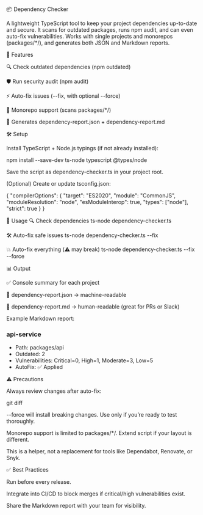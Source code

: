 📦 Dependency Checker

A lightweight TypeScript tool to keep your project dependencies up-to-date and secure.
It scans for outdated packages, runs npm audit, and can even auto-fix vulnerabilities.
Works with single projects and monorepos (packages/*/), and generates both JSON and Markdown reports.

🚀 Features

🔍 Check outdated dependencies (npm outdated)

🛡️ Run security audit (npm audit)

⚡ Auto-fix issues (--fix, with optional --force)

📂 Monorepo support (scans packages/*/)

📑 Generates dependency-report.json + dependency-report.md

🛠️ Setup

Install TypeScript + Node.js typings (if not already installed):

npm install --save-dev ts-node typescript @types/node


Save the script as dependency-checker.ts in your project root.

(Optional) Create or update tsconfig.json:

{
  "compilerOptions": {
    "target": "ES2020",
    "module": "CommonJS",
    "moduleResolution": "node",
    "esModuleInterop": true,
    "types": ["node"],
    "strict": true
  }
}

📌 Usage
🔍 Check dependencies
ts-node dependency-checker.ts

🛠️ Auto-fix safe issues
ts-node dependency-checker.ts --fix

💥 Auto-fix everything (⚠️ may break)
ts-node dependency-checker.ts --fix --force

📊 Output

✅ Console summary for each project

📄 dependency-report.json → machine-readable

📝 dependency-report.md → human-readable (great for PRs or Slack)

Example Markdown report:

### api-service
- Path: packages/api
- Outdated: 2
- Vulnerabilities: Critical=0, High=1, Moderate=3, Low=5
- AutoFix: ✅ Applied

⚠️ Precautions

Always review changes after auto-fix:

git diff


--force will install breaking changes. Use only if you’re ready to test thoroughly.

Monorepo support is limited to packages/*/. Extend script if your layout is different.

This is a helper, not a replacement for tools like Dependabot, Renovate, or Snyk.

✅ Best Practices

Run before every release.

Integrate into CI/CD to block merges if critical/high vulnerabilities exist.

Share the Markdown report with your team for visibility.
